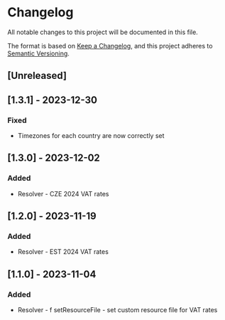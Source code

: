 # Changelog
All notable changes to this project will be documented in this file.

The format is based on [Keep a Changelog](https://keepachangelog.com/en/1.0.0/),
and this project adheres to [Semantic Versioning](https://semver.org/spec/v2.0.0.html).

## [Unreleased]

## [1.3.1] - 2023-12-30

### Fixed
- Timezones for each country are now correctly set

## [1.3.0] - 2023-12-02

### Added
- Resolver - CZE 2024 VAT rates

## [1.2.0] - 2023-11-19

### Added
- Resolver - EST 2024 VAT rates

## [1.1.0] - 2023-11-04

### Added
- Resolver - f setResourceFile - set custom resource file for VAT rates
